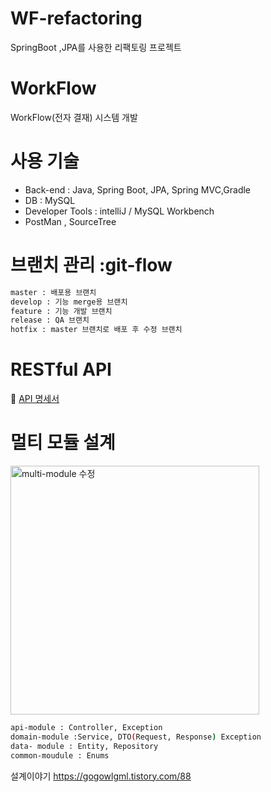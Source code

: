 # WF-refactoring
SpringBoot ,JPA를 사용한 리팩토링 프로젝트
# WorkFlow 
WorkFlow(전자 결재) 시스템 개발

# 사용 기술
- Back-end : Java, Spring Boot, JPA, Spring MVC,Gradle
- DB : MySQL
- Developer Tools : intelliJ / MySQL Workbench 
- PostMan , SourceTree

# 브랜치 관리 :git-flow
```sh
master : 배포용 브랜치
develop : 기능 merge용 브랜치
feature : 기능 개발 브랜치
release : QA 브랜치
hotfix : master 브랜치로 배포 후 수정 브랜치
```

# RESTful API 
📃 [API 명세서](https://github.com/CJIHEE/WF-refactoring/wiki/%F0%9F%93%83-API-%EB%AA%85%EC%84%B8%EC%84%9C)


# 멀티 모듈 설계
<img width="398" alt="multi-module 수정" src="https://github.com/CJIHEE/WF-refactoring/assets/110098108/84b70ce1-f87c-4d01-9b5e-12d4ca8d2a39">

```sh
api-module : Controller, Exception
domain-module :Service, DTO(Request, Response) Exception
data- module : Entity, Repository
common-moudule : Enums
```
설계이야기 https://gogowlgml.tistory.com/88
